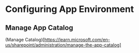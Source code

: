 # Configuring App Environment
## Manage App Catalog
(Manage Catalog)[https://learn.microsoft.com/en-us/sharepoint/administration/manage-the-app-catalog]